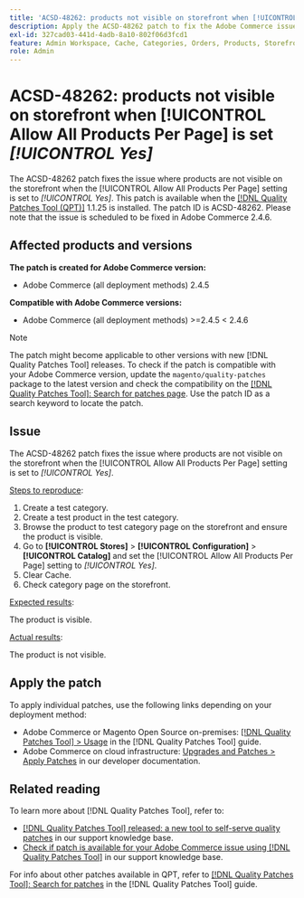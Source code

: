 ```yaml
---
title: 'ACSD-48262: products not visible on storefront when [!UICONTROL Allow All Products Per Page] is set [!UICONTROL Yes]'
description: Apply the ACSD-48262 patch to fix the Adobe Commerce issue where products are not visible on the storefront when the [!UICONTROL Allow All Products Per Page] setting is set to [!UICONTROL Yes].
exl-id: 327cad03-441d-4adb-8a10-802f06d3fcd1
feature: Admin Workspace, Cache, Categories, Orders, Products, Storefront
role: Admin
---
```

# ACSD-48262: products not visible on storefront when [!UICONTROL Allow All Products Per Page] is set *[!UICONTROL Yes]*

The ACSD-48262 patch fixes the issue where products are not visible on the storefront when the [!UICONTROL Allow All Products Per Page] setting is set to *[!UICONTROL Yes]*. This patch is available when the [[!DNL Quality Patches Tool (QPT)]](/help/announcements/adobe-commerce-announcements/magento-quality-patches-released-new-tool-to-self-serve-quality-patches.md) 1.1.25 is installed. The patch ID is ACSD-48262. Please note that the issue is scheduled to be fixed in Adobe Commerce 2.4.6.

## Affected products and versions

**The patch is created for Adobe Commerce version:**

* Adobe Commerce (all deployment methods) 2.4.5

**Compatible with Adobe Commerce versions:**

* Adobe Commerce (all deployment methods) >=2.4.5 < 2.4.6

>[!NOTE]
>
>The patch might become applicable to other versions with new [!DNL Quality Patches Tool] releases. To check if the patch is compatible with your Adobe Commerce version, update the `magento/quality-patches` package to the latest version and check the compatibility on the [[!DNL Quality Patches Tool]: Search for patches page](https://experienceleague.adobe.com/tools/commerce-quality-patches/index.html). Use the patch ID as a search keyword to locate the patch.

## Issue

The ACSD-48262 patch fixes the issue where products are not visible on the storefront when the [!UICONTROL Allow All Products Per Page] setting is set to *[!UICONTROL Yes]*.

<u>Steps to reproduce</u>:

1. Create a test category.
1. Create a test product in the test category.
1. Browse the product to test category page on the storefront and ensure the product is visible.
1. Go to **[!UICONTROL Stores]** > **[!UICONTROL Configuration]** > **[!UICONTROL Catalog]** and set the [!UICONTROL Allow All Products Per Page] setting to *[!UICONTROL Yes]*. 
1. Clear Cache.
1. Check category page on the storefront.

<u>Expected results</u>:

The product is visible.

<u>Actual results</u>:

The product is not visible.

## Apply the patch

To apply individual patches, use the following links depending on your deployment method:

* Adobe Commerce or Magento Open Source on-premises: [[!DNL Quality Patches Tool] > Usage](https://experienceleague.adobe.com/docs/commerce-operations/tools/quality-patches-tool/usage.html) in the [!DNL Quality Patches Tool] guide.
* Adobe Commerce on cloud infrastructure: [Upgrades and Patches > Apply Patches](https://experienceleague.adobe.com/en/docs/commerce-cloud-service/user-guide/develop/upgrade/apply-patches) in our developer documentation.


## Related reading

To learn more about [!DNL Quality Patches Tool], refer to:

* [[!DNL Quality Patches Tool] released: a new tool to self-serve quality patches](/help/announcements/adobe-commerce-announcements/magento-quality-patches-released-new-tool-to-self-serve-quality-patches.md) in our support knowledge base.
* [Check if patch is available for your Adobe Commerce issue using [!DNL Quality Patches Tool]](/help/support-tools/patches-available-in-qpt-tool/check-patch-for-magento-issue-with-magento-quality-patches.md) in our support knowledge base.

For info about other patches available in QPT, refer to [[!DNL Quality Patches Tool]: Search for patches](https://experienceleague.adobe.com/tools/commerce-quality-patches/index.html) in the [!DNL Quality Patches Tool] guide.

